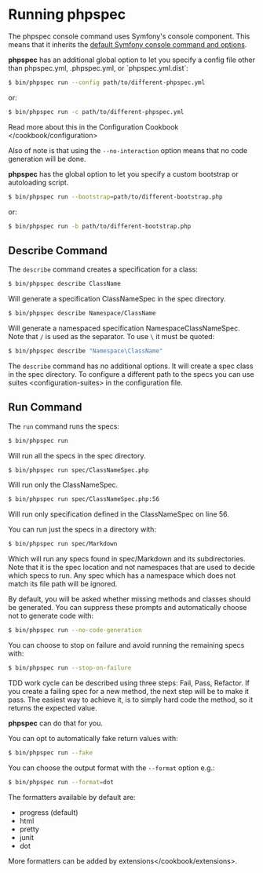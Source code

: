 Running phpspec
===============

The phpspec console command uses Symfony's console component. This means
that it inherits the [default Symfony console command and
options](http://symfony.com/doc/current/components/console/usage.html).

**phpspec** has an additional global option to let you specify a config
file other than phpspec.yml, .phpspec.yml, or \`phpspec.yml.dist\`:

```sh
$ bin/phpspec run --config path/to/different-phpspec.yml
```

or:

```sh
$ bin/phpspec run -c path/to/different-phpspec.yml
```

Read more about this in the
Configuration Cookbook &lt;/cookbook/configuration&gt;

Also of note is that using the `--no-interaction` option means that no
code generation will be done.

**phpspec** has the global option to let you specify a custom bootstrap
or autoloading script.

```sh
$ bin/phpspec run --bootstrap=path/to/different-bootstrap.php
```

or:

```sh
$ bin/phpspec run -b path/to/different-bootstrap.php
```

Describe Command
----------------

The `describe` command creates a specification for a class:

```sh
$ bin/phpspec describe ClassName
```

Will generate a specification ClassNameSpec in the spec directory.

```sh
$ bin/phpspec describe Namespace/ClassName
```

Will generate a namespaced specification NamespaceClassNameSpec. Note
that `/` is used as the separator. To use `\` it must be quoted:

```sh
$ bin/phpspec describe "Namespace\ClassName"
```

The `describe` command has no additional options. It will create a spec
class in the spec directory. To configure a different path to the specs
you can use suites &lt;configuration-suites&gt; in the configuration
file.

Run Command
-----------

The `run` command runs the specs:

```sh
$ bin/phpspec run
```

Will run all the specs in the spec directory.

```sh
$ bin/phpspec run spec/ClassNameSpec.php
```

Will run only the ClassNameSpec.

```sh
$ bin/phpspec run spec/ClassNameSpec.php:56
```

Will run only specification defined in the ClassNameSpec on line 56.

You can run just the specs in a directory with:

```sh
$ bin/phpspec run spec/Markdown
```

Which will run any specs found in spec/Markdown and its subdirectories.
Note that it is the spec location and not namespaces that are used to
decide which specs to run. Any spec which has a namespace which does not
match its file path will be ignored.

By default, you will be asked whether missing methods and classes should
be generated. You can suppress these prompts and automatically choose
not to generate code with:

```sh
$ bin/phpspec run --no-code-generation
```

You can choose to stop on failure and avoid running the remaining specs
with:

```sh
$ bin/phpspec run --stop-on-failure
```

TDD work cycle can be described using three steps: Fail, Pass, Refactor.
If you create a failing spec for a new method, the next step will be to
make it pass. The easiest way to achieve it, is to simply hard code the
method, so it returns the expected value.

**phpspec** can do that for you.

You can opt to automatically fake return values with:

```sh
$ bin/phpspec run --fake
```

You can choose the output format with the `--format` option e.g.:

```sh
$ bin/phpspec run --format=dot
```

The formatters available by default are:

-   progress (default)
-   html
-   pretty
-   junit
-   dot

More formatters can be added by extensions&lt;/cookbook/extensions&gt;.
